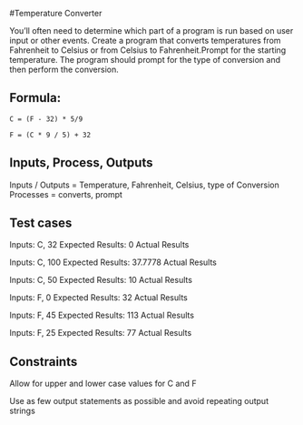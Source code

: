 #Temperature Converter

You’ll often need to determine which part of a program is run based on user input or other events.
Create a program that converts temperatures from Fahrenheit to Celsius or from Celsius to Fahrenheit.Prompt for the starting temperature. The program should prompt for the type of conversion and then perform the conversion.

## Formula:
	C = (F - 32) * 5/9

	F = (C * 9 / 5) + 32


## Inputs, Process, Outputs
Inputs / Outputs = Temperature, Fahrenheit, Celsius, type of Conversion
Processes = converts, prompt


## Test cases

Inputs: C, 32
Expected Results: 0
Actual Results

Inputs: C, 100
Expected Results: 37.7778
Actual Results

Inputs: C, 50
Expected Results: 10
Actual Results

Inputs: F, 0
Expected Results: 32
Actual Results

Inputs: F, 45
Expected Results: 113
Actual Results

Inputs: F, 25
Expected Results: 77
Actual Results


## Constraints

Allow for upper and lower case values for C and F

Use as few output statements as possible and avoid repeating output strings
